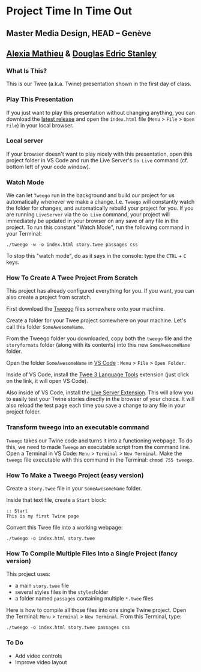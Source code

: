# Project Time In Time Out
## Master Media Design, HEAD – Genève
## [Alexia Mathieu](https://www.hesge.ch/head/annuaire/alexia-mathieu) & [Douglas Edric Stanley](http://abstractmachine.net)

### What Is This?
This is our Twee (a.k.a. Twine) presentation shown in the first day of class.

### Play This Presentation
If you just want to play this presentation without changing anything, you can download the [latest release](https://github.com/abstractmachine/head-media-design-twee-time-in-time-out/releases/latest/) and open the `index.html` file (`Menu` > `File` > `Open File`) in your local browser.

### Local server
If your browser doesn't want to play nicely with this presentation, open this project folder in VS Code and run the Live Server's `Go Live` command (cf. bottom left of your code window).

### Watch Mode
We can let `Tweego` run in the background and build our project for us automatically whenever we make a change. I.e. `Tweego` will constantly watch the folder for changes, and automatically rebuild your project for you. If you are running `LiveServer` via the `Go Live` command, your project will immediately be updated in your browser on any save of any file in the project. To run this constant "Watch Mode", run the following command in your Terminal:

````
./tweego -w -o index.html story.twee passages css
````

To stop this "watch mode", do as it says in the console: type the `CTRL` + `C` keys.

### How To Create A Twee Project From Scratch
This project has already configured everything for you. If you want, you can also create a project from scratch. 

First download the [Tweego](http://www.motoslave.net/tweego/) files somewhere onto your machine.

Create a folder for your Twee project somewhere on your machine. Let's call this folder `SomeAwesomeName`.

From the Tweego folder you downloaded, copy both the `tweego` file and the `storyformats` folder (along with its contents) into this new `SomeAwesomeName` folder.

Open the folder `SomeAwesomeName` in [VS Code](https://code.visualstudio.com) : `Menu` > `File` > `Open Folder`.

Inside of VS Code, install the [Twee 3 Language Tools](https://marketplace.visualstudio.com/items?itemName=cyrusfirheir.twee3-language-tools) extension (just click on the link, it will open VS Code).

Also inside of VS Code, install the [Live Server Extension](https://marketplace.visualstudio.com/items?itemName=ritwickdey.LiveServer). This will allow you to easily test your Twine stories directly in the browser of your choice. It will also reload the test page each time you save a change to any file in your project folder.

### Transform tweego into an executable command
`Tweego` takes our Twine code and turns it into a functioning webpage. To do this, we need to made `Tweego` an executable script from the command line. Open a Terminal in VS Code: `Menu` > `Terminal` > `New Terminal`. Make the `tweego` file executable with this command in the Terminal: `chmod 755 tweego`.

### How To Make a Tweego Project (easy version)
Create a `story.twee` file in your `SomeAwesomeName` folder.

Inside that text file, create a `Start` block:

````
:: Start
This is my first Twine page
````

Convert this Twee file into a working webpage:

````
./tweego -o index.html story.twee
````

### How To Compile Multiple Files Into a Single Project (fancy version)
This project uses:

- a main `story.twee` file
- several styles files in the `styles`folder
- a folder named `passages` containing multiple `*.twee` files

Here is how to compile all those files into one single Twine project. Open the Terminal: `Menu` > `Terminal` > `New Terminal`. From this Terminal, type:

````
./tweego -o index.html story.twee passages css
````

### To Do
- Add video controls
- Improve video layout